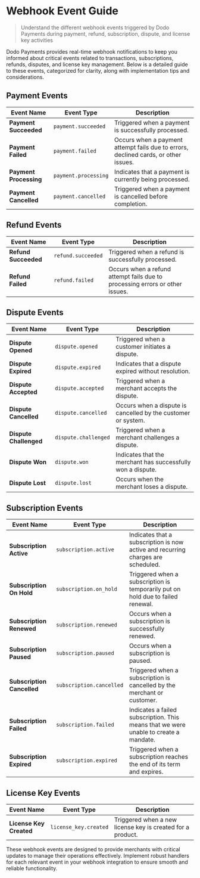 # Webhook Event Guide

> Understand the different webhook events triggered by Dodo Payments during payment, refund, subscription, dispute, and license key activities

Dodo Payments provides real-time webhook notifications to keep you informed about critical events related to transactions, subscriptions, refunds, disputes, and license key management. Below is a detailed guide to these events, categorized for clarity, along with implementation tips and considerations.

## **Payment Events**

| **Event Name**         | **Event Type**       | **Description**                                                                     |
| ---------------------- | -------------------- | ----------------------------------------------------------------------------------- |
| **Payment Succeeded**  | `payment.succeeded`  | Triggered when a payment is successfully processed.                                 |
| **Payment Failed**     | `payment.failed`     | Occurs when a payment attempt fails due to errors, declined cards, or other issues. |
| **Payment Processing** | `payment.processing` | Indicates that a payment is currently being processed.                              |
| **Payment Cancelled**  | `payment.cancelled`  | Triggered when a payment is cancelled before completion.                            |

## **Refund Events**

| **Event Name**       | **Event Type**     | **Description**                                                              |
| -------------------- | ------------------ | ---------------------------------------------------------------------------- |
| **Refund Succeeded** | `refund.succeeded` | Triggered when a refund is successfully processed.                           |
| **Refund Failed**    | `refund.failed`    | Occurs when a refund attempt fails due to processing errors or other issues. |

## **Dispute Events**

| **Event Name**         | **Event Type**       | **Description**                                               |
| ---------------------- | -------------------- | ------------------------------------------------------------- |
| **Dispute Opened**     | `dispute.opened`     | Triggered when a customer initiates a dispute.                |
| **Dispute Expired**    | `dispute.expired`    | Indicates that a dispute expired without resolution.          |
| **Dispute Accepted**   | `dispute.accepted`   | Triggered when a merchant accepts the dispute.                |
| **Dispute Cancelled**  | `dispute.cancelled`  | Occurs when a dispute is cancelled by the customer or system. |
| **Dispute Challenged** | `dispute.challenged` | Triggered when a merchant challenges a dispute.               |
| **Dispute Won**        | `dispute.won`        | Indicates that the merchant has successfully won a dispute.   |
| **Dispute Lost**       | `dispute.lost`       | Occurs when the merchant loses a dispute.                     |

## **Subscription Events**

| **Event Name**             | **Event Type**           | **Description**                                                                      |
| -------------------------- | ------------------------ | ------------------------------------------------------------------------------------ |
| **Subscription Active**    | `subscription.active`    | Indicates that a subscription is now active and recurring charges are scheduled.     |
| **Subscription On Hold**   | `subscription.on_hold`   | Triggered when a subscription is temporarily put on hold due to failed renewal.      |
| **Subscription Renewed**   | `subscription.renewed`   | Occurs when a subscription is successfully renewed.                                  |
| **Subscription Paused**    | `subscription.paused`    | Occurs when a subscription is paused.                                                |
| **Subscription Cancelled** | `subscription.cancelled` | Triggered when a subscription is cancelled by the merchant or customer.              |
| **Subscription Failed**    | `subscription.failed`    | Indicates a failed subscription. This means that we were unable to create a mandate. |
| **Subscription Expired**   | `subscription.expired`   | Triggered when a subscription reaches the end of its term and expires.               |

## **License Key Events**

| **Event Name**          | **Event Type**        | **Description**                                            |
| ----------------------- | --------------------- | ---------------------------------------------------------- |
| **License Key Created** | `license_key.created` | Triggered when a new license key is created for a product. |

These webhook events are designed to provide merchants with critical updates to manage their operations effectively. Implement robust handlers for each relevant event in your webhook integration to ensure smooth and reliable functionality.